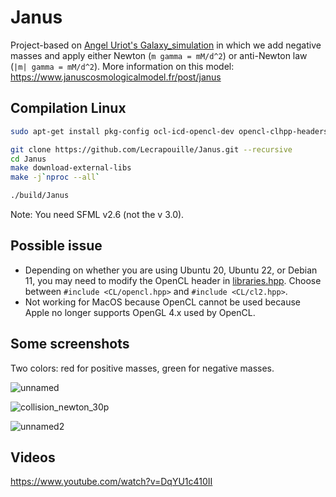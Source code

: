 # Janus

Project-based on [Angel Uriot's Galaxy_simulation](https://github.com/angeluriot/Galaxy_simulation) in which
we add negative masses and apply either Newton (`m gamma = mM/d^2`) or anti-Newton law (`|m| gamma = mM/d^2`).
More information on this model: https://www.januscosmologicalmodel.fr/post/janus

## Compilation Linux

```bash
sudo apt-get install pkg-config ocl-icd-opencl-dev opencl-clhpp-headers libsfml-dev libglm-dev libglew-dev libglfw3-dev libdw-dev

git clone https://github.com/Lecrapouille/Janus.git --recursive
cd Janus
make download-external-libs
make -j`nproc --all`

./build/Janus
```

Note: You need SFML v2.6 (not the v 3.0).

## Possible issue

- Depending on whether you are using Ubuntu 20, Ubuntu 22, or Debian 11, you may need to modify the OpenCL header in [libraries.hpp](src/libraries.hpp).
Choose between `#include <CL/opencl.hpp>` and `#include <CL/cl2.hpp>`.
- Not working for MacOS because OpenCL cannot be used because Apple no longer supports OpenGL 4.x used by OpenCL.

## Some screenshots

Two colors: red for positive masses, green for negative masses.

![unnamed](https://github.com/user-attachments/assets/9af1cc4d-b39b-454e-96a1-71352aa53c0d)

![collision_newton_30p](https://github.com/user-attachments/assets/c4f4b58a-55ba-48a6-9a9e-0a6e6693e870)

![unnamed2](https://github.com/user-attachments/assets/1380e9d7-c0b4-480a-9399-89a4e3e06d56)

## Videos

https://www.youtube.com/watch?v=DqYU1c410II